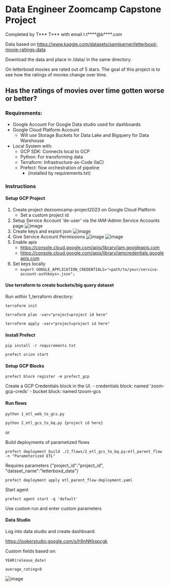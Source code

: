 # Data Engineer Zoomcamp Capstone Project

Completed by T*** T*** with email t.t****@b****.com

Data based on https://www.kaggle.com/datasets/samlearner/letterboxd-movie-ratings-data

Download the data and place in /data/ in the same directory.

On letterboxd movies are rated out of 5 stars. The goal of this project is to see how the ratings of movies change over time.

## Has the ratings of movies over time gotten worse or better?

### Requirements: 
- Google Account
    For Google Data studio used for dashboards
- Google Cloud Platform Account
    - Will use Storage Buckets for Data Lake and Bigquery for Data Warehouse
- Local System with:
    - GCP SDK: Connects local to GCP
    - Python: For transforming data
    - Terraform: Infrastructure-as-Code (IaC)
    - Prefect: flow orchestration of pipeline
        - (installed by requirements.txt)

   

### Instructions 
#### Setup GCP Project
1. Create project dezoomcamp-project2023 on Google Cloud Platform
    - Set a custom project id
2. Setup Service Account 'de-user' via the IAM-Admin Service Accounts page
![image](https://user-images.githubusercontent.com/19361148/230008035-9e8197d2-4b3d-47df-a746-55d80fa873cc.png)
3. Create keys and export json
![image](https://user-images.githubusercontent.com/19361148/230008502-de79062f-8dab-44b1-810c-d61d6e92e178.png)
4. Give Service Account Permissions
![image](https://user-images.githubusercontent.com/19361148/230008173-7860cecc-4c06-4285-9f05-81990848e612.png)
![image](https://user-images.githubusercontent.com/19361148/230008322-7db92c61-c8b0-465a-ae0c-9336535560fb.png)
5. Enable apis
    - https://console.cloud.google.com/apis/library/iam.googleapis.com
    - https://console.cloud.google.com/apis/library/iamcredentials.googleapis.com
6. Set keys locally
    - `export GOOGLE_APPLICATION_CREDENTIALS="<path/to/your/service-account-authkeys>.json";` 

#### Use terraform to create buckets/big query dataset
Run within 1_terraform directory:

`terraform init`

`terraform plan -var="project=project id here"`

`terraform apply -var="project=project id here"`


#### Install Prefect

`pip install -r requirements.txt`

`prefect orion start`

#### Setup GCP Blocks

`prefect block register -m prefect_gcp`

Create a GCP Credentials block in the UI.
    - credentials block: named 'zoom-gcp-creds'
    - bucket block: named tzoom-gcs

#### Run flows

`python 1_etl_web_to_gcs.py`

`python 2_etl_gcs_to_bq.py {project id here}`

or

Build deployments of parametized flows

`prefect deployment build ./2_flows/2_etl_gcs_to_bq.py:etl_parent_flow -n "Parameterized ETL"`

Requires parameters {"project_id":"project_id", "dataset_name":"letterboxd_data"}

`prefect deployment apply etl_parent_flow-deployment.yaml`

Start agent 

`prefect agent start -q 'default'`

Use custom run and enter custom parameters

#### Data Studio
Log into data studio and create dashboard:

https://lookerstudio.google.com/s/h9nNKkspcgk

Custom fields based on:

`YEAR(release_date)`

`average_rating>8`

![image](https://user-images.githubusercontent.com/19361148/230004974-e530e131-478f-445e-b907-9829bbf11423.png)

